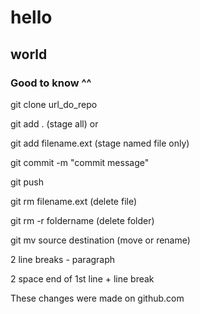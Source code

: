 # hello
## world

### Good to know ^^


git clone url_do_repo 

git add . (stage all) or 

git add filename.ext (stage named file only)  

git commit -m "commit message"  

git push  

git rm filename.ext (delete file) 

git rm -r foldername (delete folder)  

git mv source destination (move or rename)  


2 line breaks - paragraph  

2 space end of 1st line + line break 


These changes were made on github.com
